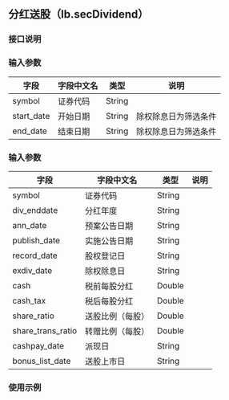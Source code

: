 ## 分红送股（lb.secDividend）
 
### 接口说明
 

 
### 输入参数
 
|字段|字段中文名|类型|说明|
|---|---|---|---|
|symbol|证券代码|String||
|start_date|开始日期|String|除权除息日为筛选条件|
|end_date|结束日期|String|除权除息日为筛选条件|
 
### 输入参数
 
|字段|字段中文名|类型|说明|
|---|---|---|---|
|symbol|证券代码|String||
|div_enddate|分红年度|String||
|ann_date|预案公告日期|String||
|publish_date|实施公告日期|String||
|record_date|股权登记日|String||
|exdiv_date|除权除息日|String||
|cash|税前每股分红|Double||
|cash_tax|税后每股分红|Double||
|share_ratio|送股比例（每股）|Double||
|share_trans_ratio|转赠比例（每股）|Double||
|cashpay_date|派现日|String||
|bonus_list_date|送股上市日|String||
 
### 使用示例
 
```python

```

